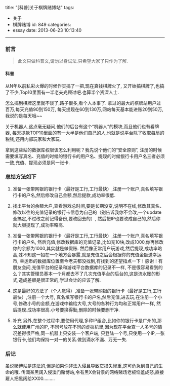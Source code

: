title: "[科普]关于棋牌赌博站"
tags:
  - 关于
  - 棋牌赌博
id: 849
categories:
  - essay
date: 2013-06-23 10:13:40
---

### 前言

>此文只做科普文,请勿以身试法.只希望大家了只作为了解. 

#### 科普


从N年以前私彩火爆的时候作实搞了一把,现在真钱棋牌火了,
又开始搞棋牌了,也搞了不少,Top10里面有一半老夫光顾过吧.也算半个资深人士.

怎么搞到棋牌这里就不谈了,路子很多,看个人本事了.
拿过的最大的棋牌站用户过百万,每天充值90到150万,
每天提现在60到130万,网站每天基本能进账20到50万,我说的是每天哦~~

关于机器人,这点毫无疑问,他们的后台有这个“机器人”的模块,而且他们也有看牌器,
每天提款TOP10里面的有一大半是他们自己的人,也就是说平台除了收取每局的税钱,还用内部玩家和大家玩.

拿到这些站的数据库权限该怎么利用呢？我先说个他们的“安全原则”,
注册的时候需要填写真名、充值的时候的银行卡的用户名、提现的时候银行卡用户名三者必须一致,充值、提现必须是同一张卡.

<!--more-->

### 总结方法如下

1. 准备一张带网银的银行卡（最好是工行,工行最快）,注册一个账户,真名填写银行卡的户名,然后修改自己金额,然后提款,成功率很低.

2. 找出平台的余额大户,查看游戏总时间,要是长期没变,说明不在线,修改其真名、
修改以往的充值记录的银行卡信息为自己的（别告诉我你不会改,一个update全搞定,不过改之前记得备份,要改回去的）,
然后把IP也要改成自己的,然后你就大胆提现了,成功率略高.

3. 准备一张带网银的银行卡（最好是工行,工行最快）,注册一个账户,真名填写银行卡的户名,
然后充值,修改数据库的充值记录,比如充10块,改成1000,你再修改你的余额为1000,其实就是做假账.
然后像正常用户玩游戏,然后提现,成功率略高,殊不知这一招在一个地方会暴露,就是充值之后会根据你的充值金额送幸运币,
幸运币的数据库位置至今老夫都没找到,有找到的还望指点一下！感谢！有朋友会问,充值平台的纪录和游戏平台数据库的记录不一样,
不是很容易看到的么？其实管理员基本一个月都去不了几次充值平台的后台的,这是流水账的形式,造成差额是很正常的,学过会计的应该了解.

4. 这是最好的方法了（个人觉得）,准备一张带网银的银行卡（最好是工行,工行最快）,注册一个大号,
真名填写银行卡的户名,然后充值,进去玩,在注册一个小号,修改小号的金额,在游戏中输给大号,大号的各种行为均和正常用户一样,
然后提现.成功率很高.小号要换得勤,删除的时候要删干净.

5. 补充
另外,在整个过程中,要使用代理,多种IP组合,比如你的银行卡是广州的,那么就使用广州的IP,
不同号放在不同的虚拟机里,因为现在平台查一人多号的情况差得很严格,同一机器上只安装一个客户端,
只登陆一个号,只使用一个IP,一张银行卡,他们均保持一对一的关系.做到滴水不漏、万无一失.

### 后记

虽说赌博站是违法的,但是如果你非法入侵且导致它损失惨重,这可危急到自己的生命的哦.
传闻某黑阔入侵澳门赌博站,令有黑X会背景的网络赌场老板恼羞成怒,直接雇人把黑阔给XX00.........